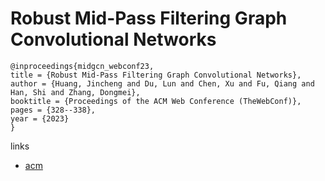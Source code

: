 # Robust Mid-Pass Filtering Graph Convolutional Networks

```
@inproceedings{midgcn_webconf23,
title = {Robust Mid-Pass Filtering Graph Convolutional Networks},
author = {Huang, Jincheng and Du, Lun and Chen, Xu and Fu, Qiang and Han, Shi and Zhang, Dongmei},
booktitle = {Proceedings of the ACM Web Conference (TheWebConf)},
pages = {328--338},
year = {2023}
}
```

links
- [acm](https://dl.acm.org/doi/10.1145/3543507.3583335)
